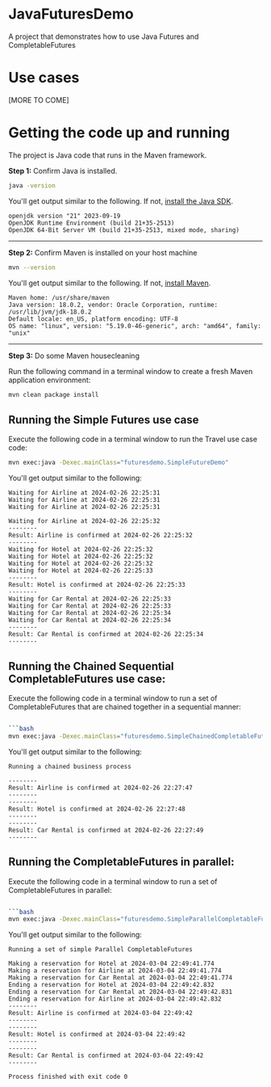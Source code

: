 # JavaFuturesDemo
A project that demonstrates how to use Java Futures and CompletableFutures

# Use cases

[MORE TO COME]

# Getting the code up and running

The project is Java code that runs in the Maven framework.

**Step 1:**  Confirm Java is installed.

```bash
java -version
```

You'll get output similar to the following. If not, [install the Java SDK](https://openjdk.org/install/).

```text
openjdk version "21" 2023-09-19
OpenJDK Runtime Environment (build 21+35-2513)
OpenJDK 64-Bit Server VM (build 21+35-2513, mixed mode, sharing)

```

---

**Step 2:** Confirm Maven is installed on your host machine

```bash
mvn --version
```

You'll get output similar to the following. If not, [install Maven](https://maven.apache.org/install.html).

```
Maven home: /usr/share/maven
Java version: 18.0.2, vendor: Oracle Corporation, runtime: /usr/lib/jvm/jdk-18.0.2
Default locale: en_US, platform encoding: UTF-8
OS name: "linux", version: "5.19.0-46-generic", arch: "amd64", family: "unix"
```

---

**Step 3:** Do some Maven housecleaning

Run the following command in a terminal window to create a fresh Maven application environment:
```bash
mvn clean package install
```

## Running the Simple Futures use case

Execute the following code in a terminal window to run the Travel use case code:

```bash
mvn exec:java -Dexec.mainClass="futuresdemo.SimpleFutureDemo"
```

You'll get output similar to the following:

```text
Waiting for Airline at 2024-02-26 22:25:31 
Waiting for Airline at 2024-02-26 22:25:31 
Waiting for Airline at 2024-02-26 22:25:31 

Waiting for Airline at 2024-02-26 22:25:32 
--------
Result: Airline is confirmed at 2024-02-26 22:25:32
--------
Waiting for Hotel at 2024-02-26 22:25:32 
Waiting for Hotel at 2024-02-26 22:25:32 
Waiting for Hotel at 2024-02-26 22:25:32 
Waiting for Hotel at 2024-02-26 22:25:33 
--------
Result: Hotel is confirmed at 2024-02-26 22:25:33
--------
Waiting for Car Rental at 2024-02-26 22:25:33 
Waiting for Car Rental at 2024-02-26 22:25:33 
Waiting for Car Rental at 2024-02-26 22:25:34 
Waiting for Car Rental at 2024-02-26 22:25:34 
--------
Result: Car Rental is confirmed at 2024-02-26 22:25:34
--------
```


## Running the Chained Sequential CompletableFutures use case:

Execute the following code in a terminal window to run a set of CompletableFutures that are chained together in a sequential manner:

```bash

```bash
mvn exec:java -Dexec.mainClass="futuresdemo.SimpleChainedCompletableFutureDemo"
```

You'll get output similar to the following:

```text
Running a chained business process

--------
Result: Airline is confirmed at 2024-02-26 22:27:47
--------
--------
Result: Hotel is confirmed at 2024-02-26 22:27:48
--------
--------
Result: Car Rental is confirmed at 2024-02-26 22:27:49
--------
```

## Running the CompletableFutures in parallel:

Execute the following code in a terminal window to run a set of CompletableFutures in parallel:

```bash

```bash
mvn exec:java -Dexec.mainClass="futuresdemo.SimpleParallelCompletableFutureDemo"
```

You'll get output similar to the following:

```text
Running a set of simple Parallel CompletableFutures

Making a reservation for Hotel at 2024-03-04 22:49:41.774
Making a reservation for Airline at 2024-03-04 22:49:41.774
Making a reservation for Car Rental at 2024-03-04 22:49:41.774
Ending a reservation for Hotel at 2024-03-04 22:49:42.832
Ending a reservation for Car Rental at 2024-03-04 22:49:42.831
Ending a reservation for Airline at 2024-03-04 22:49:42.832
--------
Result: Airline is confirmed at 2024-03-04 22:49:42
--------
--------
Result: Hotel is confirmed at 2024-03-04 22:49:42
--------
--------
Result: Car Rental is confirmed at 2024-03-04 22:49:42
--------

Process finished with exit code 0
```